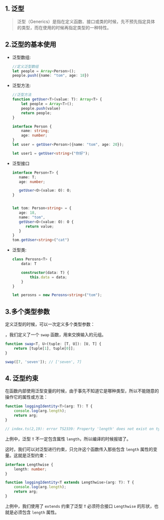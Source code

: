 ## 1. 泛型

> 泛型（Generics）是指在定义函数、接口或类的时候，先不预先指定具体的类型，而在使用的时候再指定类型的一种特性。

## 2.泛型的基本使用

- 泛型数组:

  ```ts
  //定义泛型数组
  let people = Array<Person>();
  people.push({name: "tom", age: 18})
  ```

- 泛型方法:

  ```ts
  //泛型方法
  function getUser<T>(value: T): Array<T> {
      let people = Array<T>();
      people.push(value)
      return people;
  }
  
  interface Person {
      name: string;
      age: number;
  }
  let user = getUser<Person>({name: "tom", age: 20});
  
  let user1 = getUser<string>("你好");
  ```

- 泛型接口

  ```ts
  interface Person<T> {
     name: T;
     age: number;
  
     getUser<O>(value: O): O;
  }
  
  
  let tom: Person<string> = {
     age: 18,
     name: "tom",
     getUser<O>(value: O): O {
        return value;
     }
  }
  tom.getUser<string>("cat")
  ```

- 泛型类:

  ```ts
  class Perosns<T> {
      data: T
  
      constructor(data: T) {
          this.data = data;
      }
  }
  
  let perosns = new Perosns<string>("tom");
  ```

## 3.多个类型参数

定义泛型的时候，可以一次定义多个类型参数：

，我们定义了一个 `swap` 函数，用来交换输入的元组。

```ts
function swap<T, U>(tuple: [T, U]): [U, T] {
    return [tuple[1], tuple[0]];
}

swap([7, 'seven']); // ['seven', 7]
```

## 4. 泛型约束

在函数内部使用泛型变量的时候，由于事先不知道它是哪种类型，所以不能随意的操作它的属性或方法：

```ts
function loggingIdentity<T>(arg: T): T {
    console.log(arg.length);
    return arg;
}

// index.ts(2,19): error TS2339: Property 'length' does not exist on type 'T'.
```

上例中，泛型 `T` 不一定包含属性 `length`，所以编译的时候报错了。

这时，我们可以对泛型进行约束，只允许这个函数传入那些包含 `length` 属性的变量。这就是泛型约束：

```ts
interface Lengthwise {
    length: number;
}

function loggingIdentity<T extends Lengthwise>(arg: T): T {
    console.log(arg.length);
    return arg;
}
```

上例中，我们使用了 `extends` 约束了泛型 `T` 必须符合接口 `Lengthwise` 的形状，也就是必须包含 `length` 属性。